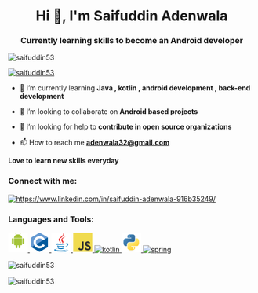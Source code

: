 <h1 align="center">Hi 👋, I'm Saifuddin Adenwala</h1>
<h3 align="center">Currently learning skills to become an Android developer</h3>

<p align="left"> <img src="https://komarev.com/ghpvc/?username=saifuddin53&label=Profile%20views&color=0e75b6&style=flat" alt="saifuddin53" /> </p>

<p align="left"> <a href="https://github.com/ryo-ma/github-profile-trophy"><img src="https://github-profile-trophy.vercel.app/?username=saifuddin53" alt="saifuddin53" /></a> </p>


- 🌱 I’m currently learning **Java , kotlin , android development , back-end development**

- 👯 I’m looking to collaborate on **Android based projects**

- 🤝 I’m looking for help to **contribute in open source organizations**

- 📫 How to reach me **adenwala32@gmail.com**

**Love to learn new skills everyday**

<h3 align="left">Connect with me:</h3>
<p align="left">
<a href="https://linkedin.com/in/saifuddin-adenwala-916b35249/" target="_blank"><img align="center" src="https://raw.githubusercontent.com/rahuldkjain/github-profile-readme-generator/master/src/images/icons/Social/linked-in-alt.svg" alt="https://www.linkedin.com/in/saifuddin-adenwala-916b35249/" height="30" width="40" /></a>
</p>

<h3 align="left">Languages and Tools:</h3>
<p align="left"> <a href="https://developer.android.com" target="_blank" rel="noreferrer"> <img src="https://raw.githubusercontent.com/devicons/devicon/master/icons/android/android-original-wordmark.svg" alt="android" width="40" height="40"/> </a> <a href="https://www.cprogramming.com/" target="_blank" rel="noreferrer"> <img src="https://raw.githubusercontent.com/devicons/devicon/master/icons/c/c-original.svg" alt="c" width="40" height="40"/> </a> <a href="https://www.java.com" target="_blank" rel="noreferrer"> <img src="https://raw.githubusercontent.com/devicons/devicon/master/icons/java/java-original.svg" alt="java" width="40" height="40"/> </a> <a href="https://developer.mozilla.org/en-US/docs/Web/JavaScript" target="_blank" rel="noreferrer"> <img src="https://raw.githubusercontent.com/devicons/devicon/master/icons/javascript/javascript-original.svg" alt="javascript" width="40" height="40"/> </a> <a href="https://kotlinlang.org" target="_blank" rel="noreferrer"> <img src="https://www.vectorlogo.zone/logos/kotlinlang/kotlinlang-icon.svg" alt="kotlin" width="40" height="40"/> </a> <a href="https://www.python.org" target="_blank" rel="noreferrer"> <img src="https://raw.githubusercontent.com/devicons/devicon/master/icons/python/python-original.svg" alt="python" width="40" height="40"/> </a> <a href="https://spring.io/" target="_blank" rel="noreferrer"> <img src="https://www.vectorlogo.zone/logos/springio/springio-icon.svg" alt="spring" width="40" height="40"/> </a> </p>

<p><img align="center" src="https://github-readme-stats.vercel.app/api/top-langs?username=saifuddin53&show_icons=true&locale=en&layout=compact" alt="saifuddin53" /></p>

<p><img align="center" src="https://github-readme-streak-stats.herokuapp.com/?user=saifuddin53&" alt="saifuddin53" /></p>

